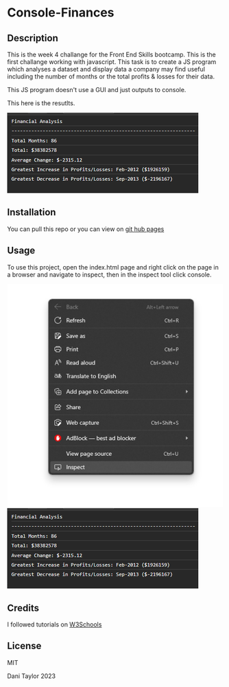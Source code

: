 # Console-Finances

## Description

This is the week 4 challange for the Front End Skills bootcamp. This is the first challange working with javascript. This task is to create a JS program which analyses a dataset and display data a company may find useful including the number of months or the total profits & losses for their data. 

This JS program doesn't use a GUI and just outputs to console.

This here is the resutlts.

![results](images/result.png)

## Installation

You can pull this repo or you can view on [git hub pages](#)

## Usage

To use this project, open the index.html page and right click on the page in a browser and navigate to inspect, then in the inspect tool click console.

![usage1](images/inspect.png)
![usage2](images/result.png)

## Credits

I followed tutorials on [W3Schools](https://www.w3schools.com/)


## License

MIT

Dani Taylor 2023